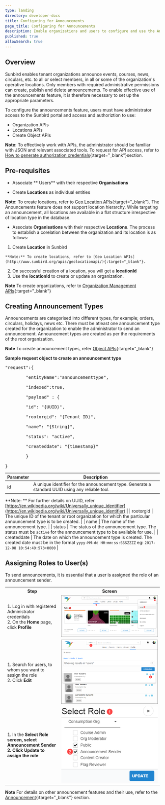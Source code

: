 ```yaml
---
type: landing
directory: developer-docs
title: Configuring for Announcements
page_title: Configuring for Announcements 
description: Enable organizations and users to configure and use the Announcement feature on Sunbird 
published: true
allowSearch: true
---
```

## Overview

Sunbird enables tenant organizations announce events, courses, news, circulars, etc. to all or select members, in all or some of the organization's operative locations. Only members with required administrative permissions can create, publish and delete announcements. To enable effective use of the announcements feature, it is therefore necessary to set up the appropriate parameters. 

To configure the announcements feature, users must have administrator access to the Sunbird portal and access and authoriztion to use:

* Organization APIs 
* Locations APIs 
* Create Object APIs 

**Note:** To effectively work with APIs, the administrator should be familiar with JSON and relevant associated tools. To request for API access, refer to [How to generate authorization credentials](http://www.sunbird.org/developer-docs/telemetry/authtokengenerator_jslibrary/#how-to-generate-authorization-credentials){:target="_blank"}section.

## Pre-requisites

 + Associate ** Users** with their respective **Organisations**
 
 + Create **Locations** as individual entities 
 
 **Note:** To create locations, refer to [Geo Location APIs](http://www.sunbird.org/apis/geolocationapi/){:target="_blank"}. The Anouncements feature does not support location hierarchy. While targeting an announcement, all locations are available in a flat structure irrespective of location type in the database.
 
 + Associate **Organisations** with their respective **Locations**. The process to establish a corelation between the organization and its location is as follows: 
 
  1. Create **Location** in Sunbird
 
    **Note:** To create locations, refer to [Geo Location APIs](http://www.sunbird.org/apis/geolocationapi/){:target="_blank"}.

  2. On successful creation of a location, you will get a **locationId**
  3. Use the **locationId** to create or update an organization. 
 
 **Note** To create organizations, refer to [Organization Management APIs](http://www.sunbird.org/apis/orgapi/){:target="_blank"}
 
## Creating Announcement Types

Announcements are categorised into different types, for example; orders, circulars, holidays, news etc. There must be atleast one announcement type created for the organization to enable the administrator to send an announcement. Announcement types are created as per the requirements of the root organization.

**Note** To create announcement types, refer [Object APIs](http://www.sunbird.org/apis/objectapi/){:target="_blank"}

**Sample request object to create an announcement type**

<pre>
"request":{

        "entityName":"announcementtype",

        "indexed":true,

        "payload" : {

        "id": "{UUID}",

        "rootorgid": "{Tenant ID}",

        "name": "{String}",

        "status": "active",

        "createddate": "{timestamp}"

        }

}
</pre>

| Parameter   | Description                                                                                                                                                                                                                                                                |
|-------------|----------------------------------------------------------------------------------------------------------------------------------------------------------------------------------------------------------------------------------------------------------------------------|
| id          | A unique identifier for the announcement type. Generate a standard UUID using any reliable tool.  

**Note: ** For further details on UUID, refer [https://en.wikipedia.org/wiki/Universally_unique_identifier](https://en.wikipedia.org/wiki/Universally_unique_identifier) |
| rootorgid   | The unique ID of the tenant or root organization for which the particular announcement type is to be created.                                                                                                                                                              |
| name        | The name of the announcement type.                                                                                                                                                                                                                                         |
| status      | The status of the announcement type. The status must be ```active``` for the announcement type to be available for use.                                                                                                                                                    |
| createddate | The date on which the announcement type is created. The created date must be in the format ```yyyy-MM-dd HH:mm:ss:SSSZZZZ``` eg: ```2017-12-08 10:54:40:573+0000```                                                                                                        |

## Assigning Roles to User(s)

To send announcements, it is essential that a user is assigned the role of an announcement sender.

<table>
  <tr>
    <th style="width:35%;">Step</th>
    <th style="width:65%;">Screen</th>
  </tr>
  <tr>
      <td>1. Log in with registered Administrator credentials <br>2. On the <b>Home</b> page, click <b>Profile</b> </td>
      <td><img src="pages/features-documentation/images/announcement/assignuserrole1.png"></td>
  </tr>
  <tr>
    <td>1. Search for users, to whom you want to assign the role <br>2. Click <b>Edit</b> </td>
    <td><img src="pages/features-documentation/images/announcement/assignuserrole2.png"></td>
  </tr>
  <tr>
    <td>1. In the <b>Select Role<b> screen, select <b>Announcement Sender</b> <br>2. Click <b>Update</b> to assign the role</td>
    <td><img src="pages/features-documentation/images/announcement/assignuserrole3.png"></td>
  </tr>
</table>

**Note** For details on other announcement features and their use, refer to the [Announcement](http://www.sunbird.org/features-documentation/announcement/){:target="_blank"} section.
     
         
